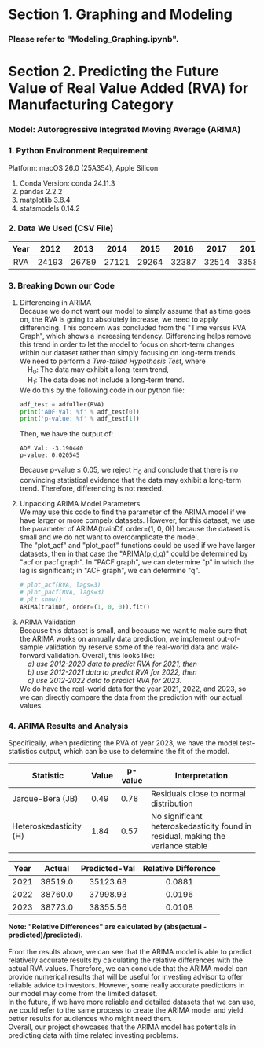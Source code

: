 # Section 1. Graphing and Modeling
### Please refer to "Modeling_Graphing.ipynb".

# Section 2. Predicting the Future Value of Real Value Added (RVA) for Manufacturing Category
### Model: Autoregressive Integrated Moving Average (ARIMA)

### 1. Python Environment Requirement
Platform: macOS 26.0 (25A354), Apple Silicon
1) Conda Version: conda 24.11.3
2) pandas 2.2.2
3) matplotlib 3.8.4
4) statsmodels 0.14.2

### 2. Data We Used (CSV File)
| Year | 2012 | 2013 | 2014 | 2015 | 2016 | 2017 | 2018 | 2019 | 2020 | 2021 | 2022 | 2023 |
|:----:|:----:|:----:|:----:|:----:|:----:|:----:|:----:|:----:|:----:|:----:|:----:|:----:|
| RVA  | 24193 | 26789 | 27121 | 29264 | 32387 | 32514 | 33589 | 37565 | 35618 | 38519 | 38760 | 38773 |

### 3. Breaking Down our Code

1) Differencing in ARIMA <br>
    Because we do not want our model to simply assume that as time goes on, the RVA is going to absolutely increase, 
we need to apply differencing. This concern was concluded from the "Time versus RVA Graph", which shows a increasing tendency.
Differencing helps remove this trend in order to let the model to focus on short-term changes within our dataset rather than 
simply focusing on long-term trends. <br>
    We need to perform a *Two-tailed Hypothesis Test*, where <br>
    &nbsp; &nbsp; H<sub>0</sub>: The data may exhibit a long-term trend, <br>
    &nbsp; &nbsp; H<sub>1</sub>: The data does not include a long-term trend. <br>
    We do this by the following code in our python file: <br>
    ```python
    adf_test = adfuller(RVA)
    print('ADF Val: %f' % adf_test[0])
    print('p-value: %f' % adf_test[1])
    ```
    Then, we have the output of: <br>
    ```text
    ADF Val: -3.190440
    p-value: 0.020545
    ```
    Because p-value ≤ 0.05, we reject H<sub>0</sub> and conclude that there is no convincing statistical evidence that
    the data may exhibit a long-term trend. Therefore, differencing is not needed. <br>

2) Unpacking ARIMA Model Parameters <br>
    We may use this code to find the parameter of the ARIMA model if we have larger or more compelx datasets.
However, for this dataset, we use the parameter of ARIMA(trainDf, order=(1, 0, 0))
because the dataset is small and we do not want to overcomplicate the model. <br> The "plot_acf" and "plot_pacf" functions could be used if we have larger datasets,
then in that case the "ARIMA(p,d,q)" could be determined by "acf or pacf graph". In "PACF graph", we can determine "p" in which
the lag is significant; in "ACF graph", we can determine "q".
    ```python
    # plot_acf(RVA, lags=3)
    # plot_pacf(RVA, lags=3)
    # plt.show()
    ARIMA(trainDf, order=(1, 0, 0)).fit()
    ```
3) ARIMA Validation <br>
    Because this dataset is small, and because we want to make sure that the ARIMA works on annually data prediction, we
implement out-of-sample validation by reserve some of the real-world data and walk-forward validation. Overall, this looks like: <br>
    &nbsp; &nbsp; *a) use 2012-2020 data to predict RVA for 2021, then* <br>
    &nbsp; &nbsp; *b) use 2012-2021 data to predict RVA for 2022, then* <br>
    &nbsp; &nbsp; *c) use 2012-2022 data to predict RVA for 2023.* <br>
    We do have the real-world data for the year 2021, 2022, and 2023, so we can directly compare the data from the prediction with
our actual values.

### 4. ARIMA Results and Analysis
Specifically, when predicting the RVA of year 2023, we have the model test-statistics output, which can be use to determine the fit of the model. <br>

| Statistic              | Value | p-value | Interpretation                                                                  |
|-------------------------|-------|---------|---------------------------------------------------------------------------------|
| Jarque-Bera (JB)       | 0.49  | 0.78    | Residuals close to normal distribution                                          |
| Heteroskedasticity (H) | 1.84  | 0.57    | No significant heteroskedasticity found in residual, making the variance stable |


| Year | Actual  | Predicted-Val | Relative Difference |
|:----:|:-------:|:-------------:|:-------------------:|
| 2021 | 38519.0 | 35123.68      | 0.0881              |
| 2022 | 38760.0 | 37998.93      | 0.0196              |
| 2023 | 38773.0 | 38355.56      | 0.0108              |

**Note: "Relative Differences" are calculated by (abs(actual - predicted)/predicted).** <br> <br>
From the results above, we can see that the ARIMA model is able to predict relatively accurate results by calculating the relative differences
with the actual RVA values. Therefore, we can conclude that the ARIMA model can provide numerical results that will be useful for investing advisor
to offer reliable advice to investors. However, some really accurate predictions in our model may come from the limited dataset. <br> In the future, if we have
more reliable and detailed datasets that we can use, we could refer to the same process to create the ARIMA model and yield better results for audiences
who might need them. <br> Overall, our project showcases that the ARIMA model has potentials in predicting data with time related investing problems.
